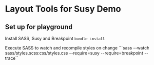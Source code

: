 # Layout Tools for Susy Demo

## Set up for playground
Install SASS, Susy and Breakpoint
```bundle install```

Execute SASS to watch and recompile styles on change
```sass --watch sass/styles.scss:css/styles.css --require=susy --require=breakpoint --trace``